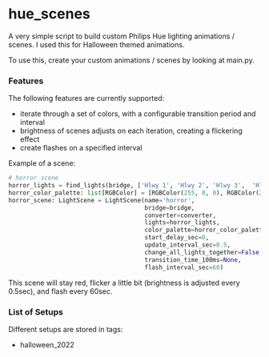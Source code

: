 # hue_scenes

A very simple script to build custom Philips Hue lighting animations / scenes. I used this for Halloween themed animations.

To use this, create your custom animations / scenes by looking at main.py.


### Features
The following features are currently supported:

- iterate through a set of colors, with a configurable transition period and interval
- brightness of scenes adjusts on each iteration, creating a flickering effect
- create flashes on a specified interval

Example of a scene:
```python
# horror scene
horror_lights = find_lights(bridge, ['Hlwy 1', 'Hlwy 2', 'Hlwy 3',  'Hlwy 4', 'Hlwy 5', 'Hlwy 6'])
horror_color_palette: list[RGBColor] = [RGBColor(255, 0, 0), RGBColor(254, 0, 0)]
horror_scene: LightScene = LightScene(name='horror',
                                      bridge=bridge,
                                      converter=converter,
                                      lights=horror_lights,
                                      color_palette=horror_color_palette,
                                      start_delay_sec=0,
                                      update_interval_sec=0.5,
                                      change_all_lights_together=False,
                                      transition_time_100ms=None,
                                      flash_interval_sec=60)
```
This scene will stay red, flicker a little bit (brightness is adjusted every 0.5sec), and flash every 60sec.

### List of Setups
Different setups are stored in tags:
- halloween_2022
